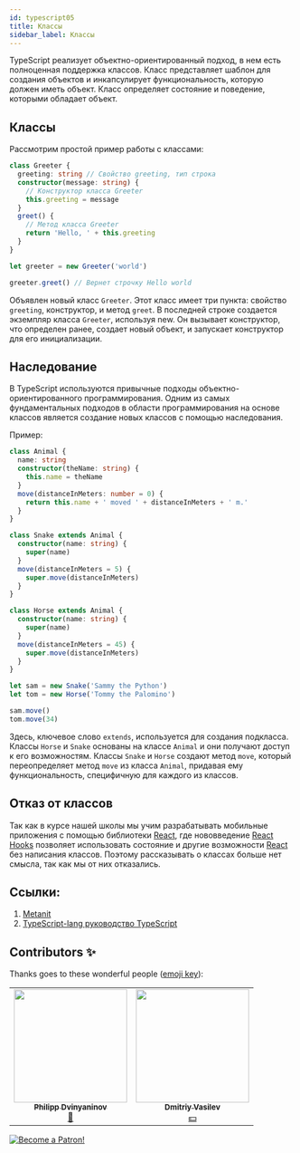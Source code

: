 ```yaml
---
id: typescript05
title: Классы
sidebar_label: Классы
---
```


TypeScript реализует объектно-ориентированный подход, в нем есть полноценная поддержка классов. Класс представляет шаблон для создания объектов и инкапсулирует функциональность, которую должен иметь объект. Класс определяет состояние и поведение, которыми обладает объект.

## Классы

Рассмотрим простой пример работы с классами:

```typescript
class Greeter {
  greeting: string // Свойство greeting, тип строка
  constructor(message: string) {
    // Конструктор класса Greeter
    this.greeting = message
  }
  greet() {
    // Метод класса Greeter
    return 'Hello, ' + this.greeting
  }
}

let greeter = new Greeter('world')

greeter.greet() // Вернет строчку Hello world
```

Объявлен новый класс `Greeter`. Этот класс имеет три пункта: свойство `greeting`, конструктор, и метод `greet`. В последней строке создается экземпляр класса `Greeter`, используя new. Он вызывает конструктор, что определен ранее, создает новый объект, и запускает конструктор для его инициализации.

## Наследование

В TypeScript используются привычные подходы объектно-ориентированного программирования. Одним из самых фундаментальных подходов в области программирования на основе классов является создание новых классов с помощью наследования.

Пример:

```typescript
class Animal {
  name: string
  constructor(theName: string) {
    this.name = theName
  }
  move(distanceInMeters: number = 0) {
    return this.name + ' moved ' + distanceInMeters + ' m.'
  }
}

class Snake extends Animal {
  constructor(name: string) {
    super(name)
  }
  move(distanceInMeters = 5) {
    super.move(distanceInMeters)
  }
}

class Horse extends Animal {
  constructor(name: string) {
    super(name)
  }
  move(distanceInMeters = 45) {
    super.move(distanceInMeters)
  }
}

let sam = new Snake('Sammy the Python')
let tom = new Horse('Tommy the Palomino')

sam.move()
tom.move(34)
```

Здесь, ключевое слово `extends`, используется для создания подкласса. Классы `Horse` и `Snake` основаны на классе `Animal` и они получают доступ к его возможностям.
Классы `Snake` и `Horse` создают метод `move`, который переопределяет метод `move` из класса `Animal`, придавая ему функциональность, специфичную для каждого из классов.

## Отказ от классов

Так как в курсе нашей школы мы учим разрабатывать мобильные приложения с помощью библиотеки [React](https://ru.reactjs.org), где нововведение [React Hooks](https://ru.reactjs.org/docs/hooks-intro.html) позволяет использовать состояние и другие возможности [React](https://ru.reactjs.org) без написания классов. Поэтому рассказывать о классах больше нет смысла, так как мы от них отказались.

## Ссылки:

1.  [Metanit](https://metanit.com/web/typescript/3.1.php)
2.  [TypeScript-lang руководство TypeScript](http://typescript-lang.ru/docs/Classes.html)

## Contributors ✨

Thanks goes to these wonderful people ([emoji key](https://allcontributors.org/docs/en/emoji-key)):

<!-- ALL-CONTRIBUTORS-LIST:START - Do not remove or modify this section -->
<!-- prettier-ignore-start -->
<!-- markdownlint-disable -->
<table>
  <tr>
    <td align="center"><a href="https://github.com/FELiX-RN"><img src="https://avatars0.githubusercontent.com/u/72006627?v=4?s=200" width="200px;" alt=""/><br /><sub><b>Philipp Dvinyaninov</b></sub></a><br /><a href="https://github.com/gHashTag/react-native-village/commits?author=FELiX-RN" title="Documentation">📖</a></td>
    <td align="center"><a href="https://fullstackserverless.github.io/"><img src="https://avatars0.githubusercontent.com/u/6774813?v=4?s=200" width="200px;" alt=""/><br /><sub><b>Dmitriy Vasilev</b></sub></a><br /><a href="#financial-gHashTag" title="Financial">💵</a></td>
  </tr>
  
</table>

<!-- markdownlint-restore -->
<!-- prettier-ignore-end -->

<!-- ALL-CONTRIBUTORS-LIST:END -->

[![Become a Patron!](/img/logo/patreon.jpg)](https://www.patreon.com/bePatron?u=31769291)
